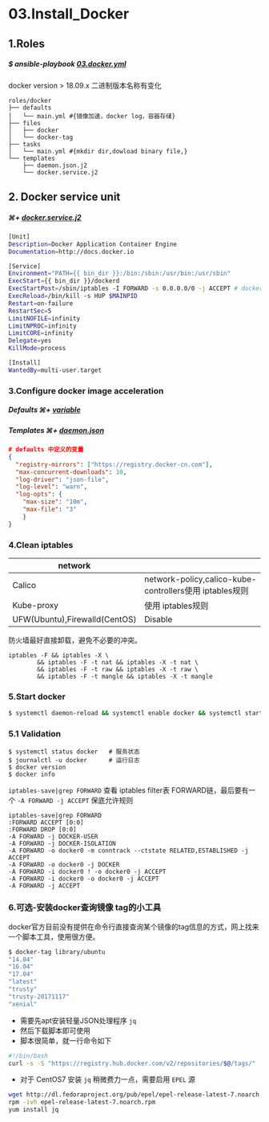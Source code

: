 # 03.Install_Docker

## 1.Roles 

##### $ ansible-playbook [03.docker.yml](../../03.docker.yml)

docker version  > 18.09.x 二进制版本名称有变化

``` shell
roles/docker
├── defaults
│   └── main.yml #{镜像加速，docker log，容器存储}
├── files
│   ├── docker
│   └── docker-tag
├── tasks
│   └── main.yml #{mkdir dir,dowload binary file,}
└── templates
    ├── daemon.json.j2
    └── docker.service.j2
```

## 2. Docker service unit 

##### ⌘+ [docker.service.j2](../../roles/docker/templates/docker.service.j2)

``` bash
[Unit]
Description=Docker Application Container Engine
Documentation=http://docs.docker.io

[Service]
Environment="PATH={{ bin_dir }}:/bin:/sbin:/usr/bin:/usr/sbin"
ExecStart={{ bin_dir }}/dockerd
ExecStartPost=/sbin/iptables -I FORWARD -s 0.0.0.0/0 -j ACCEPT # docker1.13-version begin,iptables-filter-FORWARD-default=DROP
ExecReload=/bin/kill -s HUP $MAINPID
Restart=on-failure
RestartSec=5
LimitNOFILE=infinity
LimitNPROC=infinity
LimitCORE=infinity
Delegate=yes
KillMode=process

[Install]
WantedBy=multi-user.target
```
### 3.Configure docker image acceleration 

##### Defaults ⌘+ [variable](../../roles/docker/defaults/main.yml)

##### Templates ⌘+ [daemon.json](../../roles/docker/templates/daemon.json.j2)

``` json
# defaults 中定义的变量 
{
  "registry-mirrors": ["https://registry.docker-cn.com"],
  "max-concurrent-downloads": 10,
  "log-driver": "json-file",
  "log-level": "warn",
  "log-opts": {
    "max-size": "10m",
    "max-file": "3"
    }
}
```

### 4.Clean iptables

| network                       |                                                         |
| ----------------------------- | ------------------------------------------------------- |
| Calico                        | network-policy,calico-kube-controllers使用 iptables规则 |
| Kube-proxy                    | 使用 iptables规则                                       |
| UFW(Ubuntu),Firewalld(CentOS) | Disable                                                 |

防火墙最好直接卸载，避免不必要的冲突。

``` shell
iptables -F && iptables -X \
        && iptables -F -t nat && iptables -X -t nat \
        && iptables -F -t raw && iptables -X -t raw \
        && iptables -F -t mangle && iptables -X -t mangle
```
### 5.Start docker

``` bash
$ systemctl daemon-reload && systemctl enable docker && systemctl start docker
```

### 5.1 Validation

```shell
$ systemctl status docker 	# 服务状态
$ journalctl -u docker 		# 运行日志
$ docker version
$ docker info
```

`iptables-save|grep FORWARD` 查看 iptables filter表 FORWARD链，最后要有一个 `-A FORWARD -j ACCEPT` 保底允许规则

```shell
iptables-save|grep FORWARD
:FORWARD ACCEPT [0:0]
:FORWARD DROP [0:0]
-A FORWARD -j DOCKER-USER
-A FORWARD -j DOCKER-ISOLATION
-A FORWARD -o docker0 -m conntrack --ctstate RELATED,ESTABLISHED -j ACCEPT
-A FORWARD -o docker0 -j DOCKER
-A FORWARD -i docker0 ! -o docker0 -j ACCEPT
-A FORWARD -i docker0 -o docker0 -j ACCEPT
-A FORWARD -j ACCEPT
```



### 6.可选-安装docker查询镜像 tag的小工具

docker官方目前没有提供在命令行直接查询某个镜像的tag信息的方式，网上找来一个脚本工具，使用很方便。

``` bash
$ docker-tag library/ubuntu
"14.04"
"16.04"
"17.04"
"latest"
"trusty"
"trusty-20171117"
"xenial"
```
+ 需要先apt安装轻量JSON处理程序 `jq`
+ 然后下载脚本即可使用
+ 脚本很简单，就一行命令如下

``` bash
#!/bin/bash
curl -s -S "https://registry.hub.docker.com/v2/repositories/$@/tags/" | jq '."results"[]["name"]' |sort
```
+ 对于 CentOS7 安装 `jq` 稍微费力一点，需要启用 `EPEL` 源

``` bash
wget http://dl.fedoraproject.org/pub/epel/epel-release-latest-7.noarch.rpm
rpm -ivh epel-release-latest-7.noarch.rpm
yum install jq
```


